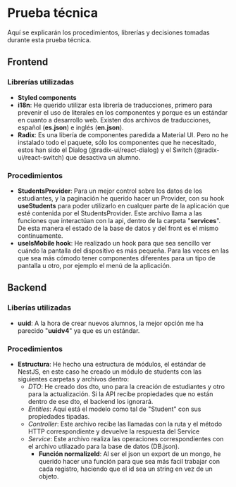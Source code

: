 # Prueba técnica

Aquí se explicarán los procedimientos, librerías y decisiones tomadas durante esta prueba técnica.

## Frontend

### Librerías utilizadas

- **Styled components**
- **i18n**: He querido utilizar esta librería de traducciones, primero para prevenir el uso de literales en los componentes y porque es un estándar en cuanto a desarrollo web. Existen dos archivos de traducciones, español (**es.json**) e inglés (**en.json**).
- **Radix**: Es una libería de componentes paredida a Material UI. Pero no he instalado todo el paquete, sólo los componentes que he necesitado, estos han sido el Dialog (@radix-ui/react-dialog) y el Switch (@radix-ui/react-switch) que desactiva un alumno.

### Procedimientos

- **StudentsProvider**: Para un mejor control sobre los datos de los estudiantes, y la paginación he querido hacer un Provider, con su hook **useStudents** para poder utilizarlo en cualquer parte de la aplicación que esté contenida por el StudentsProvider. Este archivo llama a las funciones que interactúan con la api, dentro de la carpeta "**services**". De esta manera el estado de la base de datos y del front es el mismo continuamente.
- **useIsMobile hook**: He realizado un hook para que sea sencillo ver cuándo la pantalla del dispositivo es más pequeña. Para las veces en las que sea más cómodo tener componentes diferentes para un tipo de pantalla u otro, por ejemplo el menú de la aplicación.

## Backend

### Liberías utilizadas

- **uuid**: A la hora de crear nuevos alumnos, la mejor opción me ha parecido "**uuidv4**" ya que es un estándar.

### Procedimientos

- **Estructura**: He hecho una estructura de módulos, el estándar de NestJS, en este caso he creado un módulo de students con las siguientes carpetas y archivos dentro:
  - _DTO_: He creado dos dto, uno para la creación de estudiantes y otro para la actualización. Si la API recibe propiedades que no están dentro de ese dto, el backend los ignorará.
  - _Entities_: Aquí está el modelo como tal de "Student" con sus propiedades tipadas.
  - _Controller_: Este archivo recibe las llamadas con la ruta y el método HTTP correspondiente y devuelve la respuesta del Service
  - _Service_: Este archivo realiza las operaciones correspondientes con el archivo utliazado para la base de datos (DB.json).
    - **Función normalizeId**: Al ser el json un export de un mongo, he querido hacer una función para que sea más facil trabajar con cada registro, haciendo que el id sea un string en vez de un objeto.
